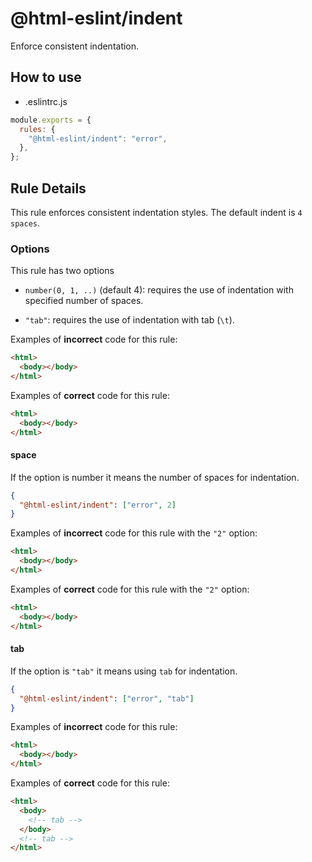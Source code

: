 # @html-eslint/indent

Enforce consistent indentation.

## How to use

- .eslintrc.js

```js
module.exports = {
  rules: {
    "@html-eslint/indent": "error",
  },
};
```

## Rule Details

This rule enforces consistent indentation styles. The default indent is `4 spaces`.

### Options

This rule has two options

- `number(0, 1, ..)` (default 4): requires the use of indentation with specified number of spaces.

- `"tab"`: requires the use of indentation with tab (`\t`).

Examples of **incorrect** code for this rule:

```html
<html>
  <body></body>
</html>
```

Examples of **correct** code for this rule:

```html
<html>
  <body></body>
</html>
```

#### space

If the option is number it means the number of spaces for indentation.

```json
{
  "@html-eslint/indent": ["error", 2]
}
```

Examples of **incorrect** code for this rule with the `"2"` option:

```html
<html>
  <body></body>
</html>
```

Examples of **correct** code for this rule with the `"2"` option:

```html
<html>
  <body></body>
</html>
```

<!-- prettier-ignore-end -->

#### tab

If the option is `"tab"` it means using `tab` for indentation.

```json
{
  "@html-eslint/indent": ["error", "tab"]
}
```

Examples of **incorrect** code for this rule:

```html
<html>
  <body></body>
</html>
```

Examples of **correct** code for this rule:

```html
<html>
  <body>
    <!-- tab -->
  </body>
  <!-- tab -->
</html>
```
